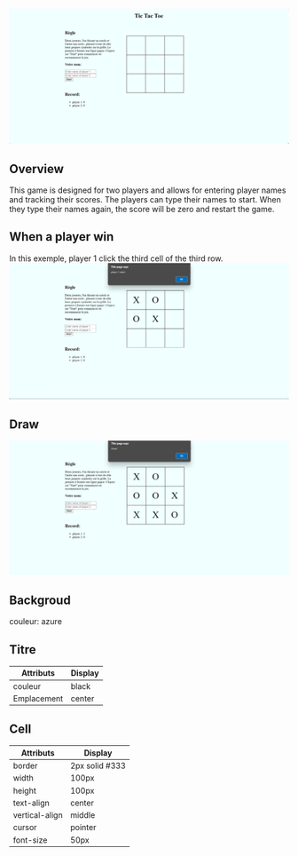 ![index](./design_system/index.png)

## Overview
This game is designed for two players and allows for entering player names and tracking their scores. The players can type their names to start. When they type their names again, the score will be zero and restart the game.

## When a player win

In this exemple, player 1 click the third cell of the third row.
![plager win](./design_system/win.png)

## Draw
![draw](./design_system/draw.png)


## Backgroud

couleur: azure

## Titre

| Attributs | Display                                                                 
|-----------|-----------
| couleur     | black            
| Emplacement | center    

## Cell
| Attributs | Display                                                                 
|-----------|-----------
|border     | 2px solid #333
|width      | 100px
|height     | 100px
|text-align | center
|vertical-align |middle
|cursor     |pointer
|font-size  |50px